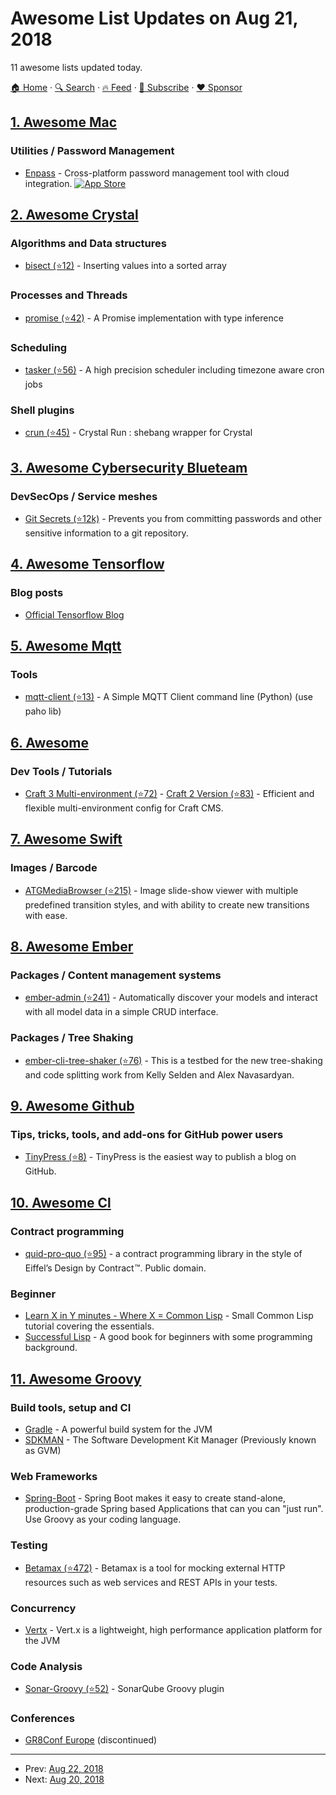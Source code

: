 # Awesome List Updates on Aug 21, 2018

11 awesome lists updated today.

[🏠 Home](/README.md) · [🔍 Search](https://www.trackawesomelist.com/search/) · [🔥 Feed](https://www.trackawesomelist.com/rss.xml) · [📮 Subscribe](https://trackawesomelist.us17.list-manage.com/subscribe?u=d2f0117aa829c83a63ec63c2f&id=36a103854c) · [❤️  Sponsor](https://github.com/sponsors/theowenyoung)



## [1. Awesome Mac](/content/jaywcjlove/awesome-mac/README.md)

### Utilities / Password Management

*   [Enpass](https://www.enpass.io/) - Cross-platform password management tool with cloud integration. [![App Store](https://jaywcjlove.github.io/sb/ico/min-app-store.svg "App Store Software")](https://itunes.apple.com/us/app/enpass-password-manager/id455566716)

## [2. Awesome Crystal](/content/veelenga/awesome-crystal/README.md)

### Algorithms and Data structures

*   [bisect (⭐12)](https://github.com/spider-gazelle/bisect) - Inserting values into a sorted array

### Processes and Threads

*   [promise (⭐42)](https://github.com/spider-gazelle/promise) - A Promise implementation with type inference

### Scheduling

*   [tasker (⭐56)](https://github.com/spider-gazelle/tasker) - A high precision scheduler including timezone aware cron jobs

### Shell plugins

*   [crun (⭐45)](https://github.com/Val/crun) - Crystal Run : shebang wrapper for Crystal

## [3. Awesome Cybersecurity Blueteam](/content/fabacab/awesome-cybersecurity-blueteam/README.md)

### DevSecOps / Service meshes

*   [Git Secrets (⭐12k)](https://github.com/awslabs/git-secrets) - Prevents you from committing passwords and other sensitive information to a git repository.

## [4. Awesome Tensorflow](/content/jtoy/awesome-tensorflow/README.md)

### Blog posts

*   [Official Tensorflow Blog](http://blog.tensorflow.org/)

## [5. Awesome Mqtt](/content/hobbyquaker/awesome-mqtt/README.md)

### Tools

*   [mqtt-client (⭐13)](https://github.com/sdeancos/mqtt-client) - A Simple MQTT Client command line (Python) (use paho lib)

## [6. Awesome](/content/craftcms/awesome/README.md)

### Dev Tools / Tutorials

*   [Craft 3 Multi-environment (⭐72)](https://github.com/nystudio107/craft3-multi-environment) - [Craft 2 Version (⭐83)](https://github.com/nystudio107/craft-multi-environment) - Efficient and flexible multi-environment config for Craft CMS.

## [7. Awesome Swift](/content/matteocrippa/awesome-swift/README.md)

### Images / Barcode

*   [ATGMediaBrowser (⭐215)](https://github.com/altayer-digital/ATGMediaBrowser) - Image slide-show viewer with multiple predefined transition styles, and with ability to create new transitions with ease.

## [8. Awesome Ember](/content/ember-community-russia/awesome-ember/README.md)

### Packages / Content management systems

*   [ember-admin (⭐241)](https://github.com/DockYard/ember-admin) - Automatically discover your models and interact with all model data in a simple CRUD interface.

### Packages / Tree Shaking

*   [ember-cli-tree-shaker (⭐76)](https://github.com/kellyselden/ember-cli-tree-shaker) - This is a testbed for the new tree-shaking and code splitting work from Kelly Selden and Alex Navasardyan.

## [9. Awesome Github](/content/phillipadsmith/awesome-github/README.md)

### Tips, tricks, tools, and add-ons for GitHub power users

*   [TinyPress (⭐8)](https://github.com/kehers/tinypress) - TinyPress is the easiest way to publish a blog on GitHub.

## [10. Awesome Cl](/content/CodyReichert/awesome-cl/README.md)

### Contract programming

*   [quid-pro-quo (⭐95)](https://github.com/sellout/quid-pro-quo) - a contract
    programming library in the style of Eiffel’s Design by Contract ™. Public domain.

### Beginner

*   [Learn X in Y minutes - Where X = Common Lisp](https://learnxinyminutes.com/docs/common-lisp/) - Small Common Lisp tutorial covering the essentials.
*   [Successful Lisp](http://successful-lisp.blogspot.com/) - A good book for beginners with some programming background.

## [11. Awesome Groovy](/content/kdabir/awesome-groovy/README.md)

### Build tools, setup and CI

*   [Gradle](https://www.gradle.org/) - A powerful build system for the JVM
*   [SDKMAN](https://sdkman.io) - The Software Development Kit Manager (Previously known as GVM)

### Web Frameworks

*   [Spring-Boot](https://projects.spring.io/spring-boot) - Spring Boot makes it easy to create stand-alone, production-grade Spring based Applications that can you can "just run". Use Groovy as your coding language.

### Testing

*   [Betamax (⭐472)](https://github.com/betamaxteam/betamax) - Betamax is a tool for mocking external HTTP resources such as web services and REST APIs in your tests.

### Concurrency

*   [Vertx](https://vertx.io/) - Vert.x is a lightweight, high performance application platform for the JVM

### Code Analysis

*   [Sonar-Groovy (⭐52)](https://github.com/pmayweg/sonar-groovy) - SonarQube Groovy plugin

### Conferences

*   [GR8Conf Europe](https://gr8conf.eu) (discontinued)

---

- Prev: [Aug 22, 2018](/content/2018/08/22/README.md)
- Next: [Aug 20, 2018](/content/2018/08/20/README.md)